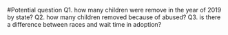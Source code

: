 #Potential question
Q1. how many children were remove in the year of 2019 by state?
Q2. how many children removed because of abused?
Q3. is there a difference between races and wait time in adoption?
